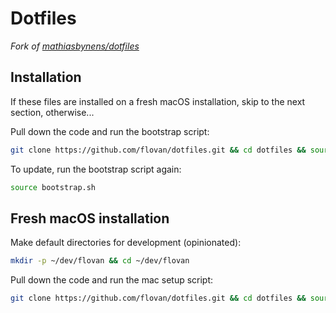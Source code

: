 # Dotfiles

*Fork of [mathiasbynens/dotfiles](https://github.com/mathiasbynens/dotfiles)*

## Installation

If these files are installed on a fresh macOS installation, skip to the next section, otherwise...

Pull down the code and run the bootstrap script:

```bash
git clone https://github.com/flovan/dotfiles.git && cd dotfiles && source bootstrap.sh
```

To update, run the bootstrap script again:

```bash
source bootstrap.sh
```

## Fresh macOS installation

Make default directories for development (opinionated):

```bash
mkdir -p ~/dev/flovan && cd ~/dev/flovan
```

Pull down the code and run the mac setup script:

```bash
git clone https://github.com/flovan/dotfiles.git && cd dotfiles && source setup-mac.sh
```

